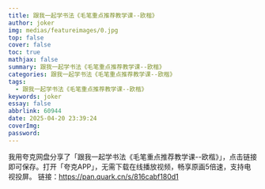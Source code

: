 ```yaml
---
title: 跟我一起学书法《毛笔重点推荐教学课--欧楷》
author: joker
img: medias/featureimages/0.jpg
top: false
cover: false
toc: true
mathjax: false
summary: 跟我一起学书法《毛笔重点推荐教学课--欧楷》
categories: 跟我一起学书法《毛笔重点推荐教学课--欧楷》
tags:
  - 跟我一起学书法《毛笔重点推荐教学课--欧楷》
keywords: joker
essay: false
abbrlink: 60944
date: 2025-04-20 23:39:24
coverImg:
password:
---
```


我用夸克网盘分享了「跟我一起学书法《毛笔重点推荐教学课--欧楷》」，点击链接即可保存。打开「夸克APP」，无需下载在线播放视频，畅享原画5倍速，支持电视投屏。
链接：https://pan.quark.cn/s/816cabf180d1
